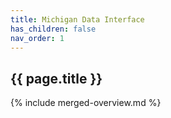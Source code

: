 ```yaml
---
title: Michigan Data Interface
has_children: false
nav_order: 1
---
```


<!--- edit the title above with the short name of your repository, e.g My Pipelines -->
<!--- do not change any other lines in this file -->
<!--- DO NOT DELETE THIS FILE -->

## {{ page.title }}

{% include merged-overview.md %}
